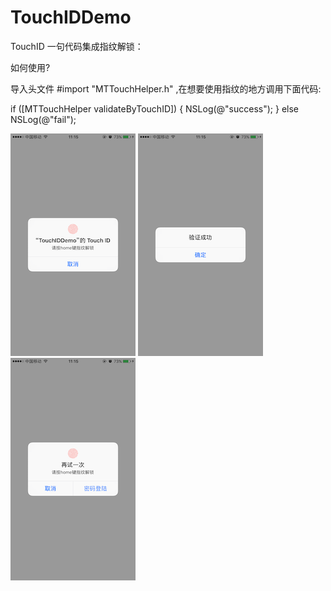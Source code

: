 # TouchIDDemo
TouchID
一句代码集成指纹解锁：

如何使用?

导入头文件 #import "MTTouchHelper.h" ,在想要使用指纹的地方调用下面代码:

   if ([MTTouchHelper validateByTouchID])
    {
        NSLog(@"success");
    }
    else
        NSLog(@"fail");

![image](https://github.com/MrTung/TouchIDDemo/blob/master/TouchIDDemo/Screenshots/1.png?raw=true)
![image](https://github.com/MrTung/TouchIDDemo/blob/master/TouchIDDemo/Screenshots/2.png?raw=true)
![image](https://github.com/MrTung/TouchIDDemo/blob/master/TouchIDDemo/Screenshots/3.png?raw=true)

